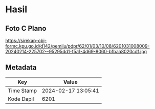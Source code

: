 # Hasil

## Foto C Plano

https://sirekap-obj-formc.kpu.go.id/d142/pemilu/pdpr/62/01/03/10/08/6201031008009-20240214-225702--95295dd1-f5a1-4d69-8060-bfbaa8020cdf.jpg


## Metadata

| Key        | Value               |
| ---------- | ------------------- |
| Time Stamp | 2024-02-17 13:05:41 |
| Kode Dapil | 6201                |



